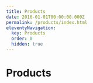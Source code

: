 ```yaml
---
title: Products
date: 2016-01-01T00:00:00.000Z
permalink: /products/index.html
eleventyNavigation:
  key: Products
  order: 0
  hidden: true
---
```

# Products
